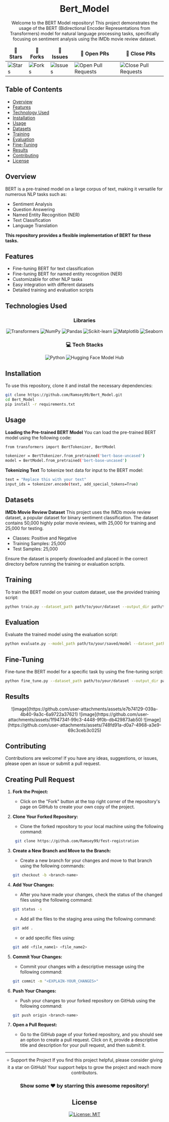 <div align = "center">

# Bert_Model

Welcome to the BERT Model repository! This project demonstrates the usage of the BERT (Bidirectional Encoder Representations from Transformers) model for natural language processing tasks, specifically focusing on sentiment analysis using the IMDb movie review dataset.

<table align="center">
    <thead align="center">
        <tr border: 1px;>
            <td><b>🌟 Stars</b></td>
            <td><b>🍴 Forks</b></td>
            <td><b>🐛 Issues</b></td>
            <td><b>🔔 Open PRs</b></td>
            <td><b>🔕 Close PRs</b></td>
        </tr>
     </thead>
    <tbody>
         <tr>
            <td><img alt="Stars" src="https://img.shields.io/github/stars/Ramsey99/fest-registration?style=flat&logo=github"/></td>
             <td><img alt="Forks" src="https://img.shields.io/github/forks/Ramsey99/fest-registration?style=flat&logo=github"/></td>
            <td><img alt="Issues" src="https://img.shields.io/github/issues/Ramsey99/fest-registration?style=flat&logo=github"/></td>
            <td><img alt="Open Pull Requests" src="https://img.shields.io/github/issues-pr/Ramsey99/fest-registration?style=flat&logo=github"/></td>
           <td><img alt="Close Pull Requests" src="https://img.shields.io/github/issues-pr-closed/Ramsey99/fest-registration?style=flat&color=critical&logo=github"/></td>
        </tr>
    </tbody>
</table>
</div>

## Table of Contents

- [Overview](#overview)
- [Features](#features)
- [Technology Used](#technology-used)
- [Installation](#installation)
- [Usage](#usage)
- [Datasets](#datasets)
- [Training](#training)
- [Evaluation](#evaluation)
- [Fine-Tuning](#fine-tuning)
- [Results](#results)
- [Contributing](#contributing)
- [License](#license)

## Overview

BERT is a pre-trained model on a large corpus of text, making it versatile for numerous NLP tasks such as:

- Sentiment Analysis
- Question Answering
- Named Entity Recognition (NER)
- Text Classification
- Language Translation

**This repository provides a flexible implementation of BERT for these tasks.**

## Features

- Fine-tuning BERT for text classification
- Fine-tuning BERT for named entity recognition (NER)
- Customizable for other NLP tasks
- Easy integration with different datasets
- Detailed training and evaluation scripts

## Technologies Used
<div align="center">

### **Libraries**

![Transformers](https://img.shields.io/badge/Transformers-%23F7DF1E.svg?style=for-the-badge&logo=transformers&logoColor=black)
![NumPy](https://img.shields.io/badge/NumPy-%23E34F26.svg?style=for-the-badge&logo=numpy&logoColor=white)
![Pandas](https://img.shields.io/badge/Pandas-%231572B6.svg?style=for-the-badge&logo=pandas&logoColor=white)
![Scikit-learn](https://img.shields.io/badge/sklearn-FFCA28?style=for-the-badge&logo=sklearn&logoColor=black)
![Matplotlib](https://img.shields.io/badge/matplotlib-FFCA28?style=for-the-badge&logo=matplotlib&logoColor=black)
![Seaborn](https://img.shields.io/badge/seaborn-FFCA28?style=for-the-badge&logo=seaborn&logoColor=black)

### 💻 **Tech Stacks**
![Python](https://img.shields.io/badge/python-FFCA28?style=for-the-badge&logo=python&logoColor=black)
![Hugging Face Model Hub](https://img.shields.io/badge/Hugging-Face-Model-Hub-FFCA28?style=for-the-badge&logo=Hugging-Face-Model-Hub&logoColor=black)

</div>

## Installation

To use this repository, clone it and install the necessary dependencies:

```bash
git clone https://github.com/Ramsey99/Bert_Model.git
cd Bert_Model
pip install -r requirements.txt
```

## Usage

**Loading the Pre-trained BERT Model**
You can load the pre-trained BERT model using the following code:

```bash
from transformers import BertTokenizer, BertModel

tokenizer = BertTokenizer.from_pretrained('bert-base-uncased')
model = BertModel.from_pretrained('bert-base-uncased')
```

**Tokenizing Text**
To tokenize text data for input to the BERT model:

```bash
text = "Replace this with your text"
input_ids = tokenizer.encode(text, add_special_tokens=True)
```

## Datasets

**IMDb Movie Review Dataset**
This project uses the IMDb movie review dataset, a popular dataset for binary sentiment classification. The dataset contains 50,000 highly polar movie reviews, with 25,000 for training and 25,000 for testing.

- Classes: Positive and Negative
- Training Samples: 25,000
- Test Samples: 25,000<br>

Ensure the dataset is properly downloaded and placed in the correct directory before running the training or evaluation scripts.

## Training

To train the BERT model on your custom dataset, use the provided training script:

```bash
python train.py --dataset_path path/to/your/dataset --output_dir path/to/save/model
```

## Evaluation
Evaluate the trained model using the evaluation script:

```bash
python evaluate.py --model_path path/to/your/saved/model --dataset_path path/to/your/dataset
```

## Fine-Tuning
Fine-tune the BERT model for a specific task by using the fine-tuning script:

```bash
python fine_tune.py --dataset_path path/to/your/dataset --output_dir path/to/save/model
```

## Results
<div align = "center">
![image](https://github.com/user-attachments/assets/e7b74129-039a-4b40-9a3c-6a9722a37621)
![image](https://github.com/user-attachments/assets/1f94734f-99c3-4448-9f0b-db429873ab50)
![image](https://github.com/user-attachments/assets/748fd91a-d0a7-4968-a3e9-69c3ceb3c025)
</div>

## Contributing

Contributions are welcome! If you have any ideas, suggestions, or issues, please open an issue or submit a pull request.

## Creating Pull Request
1. **Fork the Project:**
    - Click on the "Fork" button at the top right corner of the repository's page on GitHub to create your own copy of the project.

2. **Clone Your Forked Repository:**
    - Clone the forked repository to your local machine using the following command:
    ```sh
     git clone https://github.com/Ramsey99/fest-registration
    ```

3. **Create a New Branch and Move to the Branch:**
    - Create a new branch for your changes and move to that branch using the following commands:
    ```sh
    git checkout -b <branch-name>
    ```

4. **Add Your Changes:**
    - After you have made your changes, check the status of the changed files using the following command:
    ```sh
    git status -s
    ```
    - Add all the files to the staging area using the following command:
    ```sh
    git add .
    ```
    - or add specific files using:
    ```sh
    git add <file_name1> <file_name2>
    ```

5. **Commit Your Changes:**
    - Commit your changes with a descriptive message using the following command:
    ```sh
    git commit -m "<EXPLAIN-YOUR_CHANGES>"
    ```

6. **Push Your Changes:**
    - Push your changes to your forked repository on GitHub using the following command:
    ```sh
    git push origin <branch-name>
    ```

7. **Open a Pull Request:**
    - Go to the GitHub page of your forked repository, and you should see an option to create a pull request. Click on it, provide a descriptive title and description for your pull request, and then submit it.

<hr>
<div align="center">
⭐️ Support the Project
If you find this project helpful, please consider giving it a star on GitHub! Your support helps to grow the project and reach more contributors.

### Show some ❤️ by starring this awesome repository!

## License
[![License: MIT](https://img.shields.io/badge/License-MIT-yellow.svg)](https://opensource.org/licenses/MIT)
</div>


